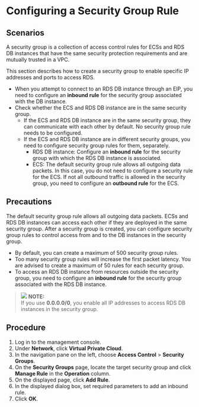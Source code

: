 # Configuring a Security Group Rule<a name="rds_11_0009"></a>

## Scenarios<a name="sf45ae489721044578fc3fd08405287ca"></a>

A  security group  is a collection of access control rules for ECSs and RDS DB instances that have the same security protection requirements and are mutually trusted in a VPC.

This section describes how to create a security group to enable specific IP addresses and ports to access RDS.

-   When you attempt to connect to an RDS DB instance through an EIP, you need to configure an  **inbound rule**  for the security group associated with the DB instance.
-   Check whether the ECS and RDS DB instance are in the same security group.
    -   If the ECS and RDS DB instance are in the same security group, they can communicate with each other by default. No security group rule needs to be configured.
    -   If the ECS and RDS DB instance are in different security groups, you need to configure security group rules for them, separately.
        -   RDS DB instance: Configure an  **inbound rule**  for the security group with which the RDS DB instance is associated.
        -   ECS: The default security group rule allows all outgoing data packets. In this case, you do not need to configure a security rule for the ECS. If not all outbound traffic is allowed in the security group, you need to configure an  **outbound rule**  for the ECS.



## Precautions<a name="s993d56a9d4e041c2a6546bacf61b28de"></a>

The default security group rule allows all outgoing data packets. ECSs and RDS DB instances can access each other if they are deployed in the same security group. After a security group is created, you can configure security group rules to control access from and to the DB instances in the security group.

-   By default, you can create a maximum of 500 security group rules.
-   Too many security group rules will increase the first packet latency. You are advised to create a maximum of 50 rules for each security group.
-   To access an RDS DB instance from resources outside the security group, you need to configure an  **inbound rule**  for the security group associated with the RDS DB instance.

>![](/images/icon-note.gif) **NOTE:**   
>If you use  **0.0.0.0/0**, you enable all IP addresses to access RDS DB instances in the security group.  

## Procedure<a name="section733024224414"></a>

1.  Log in to the management console.
2.  Under  **Network**, click  **Virtual Private Cloud**.
3.  In the navigation pane on the left, choose  **Access Control**  \>  **Security Groups**.
4.  On the  **Security Groups**  page, locate the target security group and click  **Manage Rule**  in the  **Operation**  column.
5.  On the displayed page, click  **Add Rule**.
6.  In the displayed dialog box, set required parameters to add an inbound rule.
7.  Click  **OK**.

